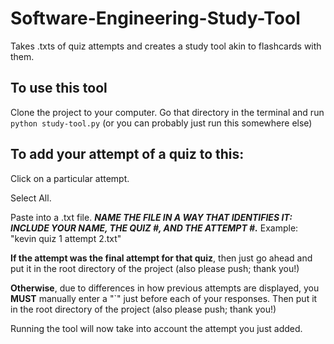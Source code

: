 # Software-Engineering-Study-Tool
Takes .txts of quiz attempts and creates a study tool akin to flashcards with them.

## To use this tool
Clone the project to your computer. Go that directory in the terminal and run `python study-tool.py` (or you can probably just run this somewhere else)

## To add your attempt of a quiz to this:
Click on a particular attempt.

Select All.

Paste into a .txt file. ***NAME THE FILE IN A WAY THAT IDENTIFIES IT: INCLUDE YOUR NAME, THE QUIZ #, AND THE ATTEMPT #.*** Example: "kevin quiz 1 attempt 2.txt"

**If the attempt was the final attempt for that quiz**, then just go ahead and put it in the root directory of the project (also please push; thank you!)

**Otherwise**, due to differences in how previous attempts are displayed, you **MUST** manually enter a "`" just before each of your responses. 
Then put it in the root directory of the project (also please push; thank you!)

Running the tool will now take into account the attempt you just added.
